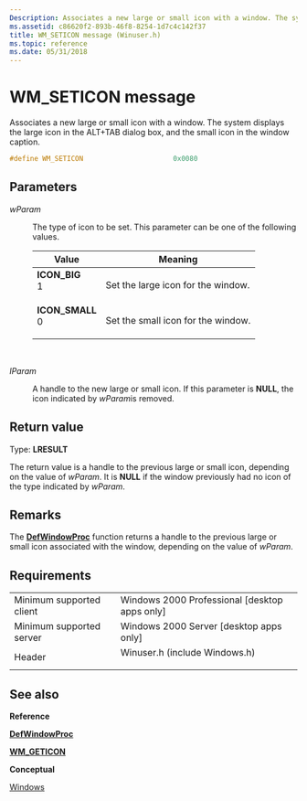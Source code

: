 ```yaml
---
Description: Associates a new large or small icon with a window. The system displays the large icon in the ALT+TAB dialog box, and the small icon in the window caption.
ms.assetid: c86620f2-893b-46f8-8254-1d7c4c142f37
title: WM_SETICON message (Winuser.h)
ms.topic: reference
ms.date: 05/31/2018
---
```


# WM\_SETICON message

Associates a new large or small icon with a window. The system displays the large icon in the ALT+TAB dialog box, and the small icon in the window caption.


```C++
#define WM_SETICON                      0x0080
```



## Parameters

<dl> <dt>

*wParam* 
</dt> <dd>

The type of icon to be set. This parameter can be one of the following values.



| Value                                                                                                                                                                                                       | Meaning                                       |
|-------------------------------------------------------------------------------------------------------------------------------------------------------------------------------------------------------------|-----------------------------------------------|
| <span id="ICON_BIG"></span><span id="icon_big"></span><dl> <dt>**ICON\_BIG**</dt> <dt>1</dt> </dl>       | Set the large icon for the window.<br/> |
| <span id="ICON_SMALL"></span><span id="icon_small"></span><dl> <dt>**ICON\_SMALL**</dt> <dt>0</dt> </dl> | Set the small icon for the window.<br/> |



 

</dd> <dt>

*lParam* 
</dt> <dd>

A handle to the new large or small icon. If this parameter is **NULL**, the icon indicated by *wParam*is removed.

</dd> </dl>

## Return value

Type: **LRESULT**

The return value is a handle to the previous large or small icon, depending on the value of *wParam*. It is **NULL** if the window previously had no icon of the type indicated by *wParam*.

## Remarks

The [**DefWindowProc**](https://docs.microsoft.com/windows/desktop/api/winuser/nf-winuser-defwindowproca) function returns a handle to the previous large or small icon associated with the window, depending on the value of *wParam*.

## Requirements



|                                     |                                                                                                          |
|-------------------------------------|----------------------------------------------------------------------------------------------------------|
| Minimum supported client<br/> | Windows 2000 Professional \[desktop apps only\]<br/>                                               |
| Minimum supported server<br/> | Windows 2000 Server \[desktop apps only\]<br/>                                                     |
| Header<br/>                   | <dl> <dt>Winuser.h (include Windows.h)</dt> </dl> |



## See also

<dl> <dt>

**Reference**
</dt> <dt>

[**DefWindowProc**](https://docs.microsoft.com/windows/desktop/api/winuser/nf-winuser-defwindowproca)
</dt> <dt>

[**WM\_GETICON**](wm-geticon.md)
</dt> <dt>

**Conceptual**
</dt> <dt>

[Windows](windows.md)
</dt> </dl>

 

 




